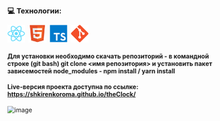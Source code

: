 
### 💻 Технологии:

<div>
  <img src="https://github.com/devicons/devicon/blob/master/icons/react/react-original.svg" title="react" alt="react" width="40" height="40"/>&nbsp
  <img src="https://github.com/devicons/devicon/blob/master/icons/html5/html5-original.svg" title="html5" alt="html5" width="40" height="40"/>&nbsp
  <img src="https://github.com/devicons/devicon/blob/master/icons/typescript/typescript-original.svg" title="typescript" alt="typescript" width="40" height="40"/>&nbsp
  <img src="https://github.com/devicons/devicon/blob/master/icons/git/git-original.svg" title="git" alt="git" width="40" height="40"/>&nbsp
</div>

#### Для установки необходимо скачать репозиторий - в командной строке (git bash) git clone <имя репозитория> и установить пакет зависемостей node_modules - npm install / yarn install

#### Live-версия проекта доступна по ссылке: https://shkirenkoroma.github.io/theClock/
![image](https://user-images.githubusercontent.com/61347452/231553408-3a5ff766-7880-4237-93aa-177b90c6db72.png)
